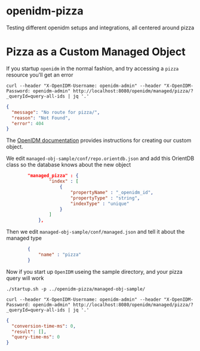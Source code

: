 openidm-pizza
=============

Testing different openidm setups and integrations, all centered around pizza

# Pizza as a Custom Managed Object

If you startup `openidm` in the normal fashion, and try accessing a `pizza` resource you'll get an error

    curl --header "X-OpenIDM-Username: openidm-admin" --header "X-OpenIDM-Password: openidm-admin" http://localhost:8080/openidm/managed/pizza/?_queryId=query-all-ids | jq '.'
```json
{
  "message": "No route for pizza/",
  "reason": "Not Found",
  "error": 404
}
```

The [OpenIDM documentation](http://openidm.forgerock.org/doc/integrators-guide/index.html#custom-managed-objects) provides instructions for creating our custom object.

We edit `managed-obj-sample/conf/repo.orientdb.json` and add this OrientDB class so the database knows about the new object

```json
	    "managed_pizza" : {
	            "index" : [
                    {
                        "propertyName" : "_openidm_id",
                        "propertyType" : "string",
                        "indexType" : "unique"
                    }
                ]
            },
``` 

Then we edit `managed-obj-sample/conf/managed.json` and tell it about the managed type

```json
        {
            "name" : "pizza"
        }
```

Now if you start up `OpenIDM` useing the sample directory, and your pizza query will work

`./startup.sh -p ../openidm-pizza/managed-obj-sample/`


    curl --header "X-OpenIDM-Username: openidm-admin" --header "X-OpenIDM-Password: openidm-admin" http://localhost:8080/openidm/managed/pizza/?_queryId=query-all-ids | jq '.'
```json
{
  "conversion-time-ms": 0,
  "result": [],
  "query-time-ms": 0
}
```
